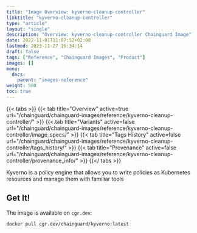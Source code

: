 ```yaml
---
title: "Image Overview: kyverno-cleanup-controller"
linktitle: "kyverno-cleanup-controller"
type: "article"
layout: "single"
description: "Overview: kyverno-cleanup-controller Chainguard Image"
date: 2022-11-01T11:07:52+02:00
lastmod: 2023-11-27 16:34:14
draft: false
tags: ["Reference", "Chainguard Images", "Product"]
images: []
menu: 
  docs: 
    parent: "images-reference"
weight: 500
toc: true
---
```


{{< tabs >}}
{{< tab title="Overview" active=true url="/chainguard/chainguard-images/reference/kyverno-cleanup-controller/" >}}
{{< tab title="Variants" active=false url="/chainguard/chainguard-images/reference/kyverno-cleanup-controller/image_specs/" >}}
{{< tab title="Tags History" active=false url="/chainguard/chainguard-images/reference/kyverno-cleanup-controller/tags_history/" >}}
{{< tab title="Provenance" active=false url="/chainguard/chainguard-images/reference/kyverno-cleanup-controller/provenance_info/" >}}
{{</ tabs >}}



<!--overview:start-->
Kyverno is a policy engine that allows you to write policies as Kubernetes resources and manage them with familiar tools
<!--overview:end-->

<!--getting:start-->
## Get It!
The image is available on `cgr.dev`:

```
docker pull cgr.dev/chainguard/kyverno:latest
```
<!--getting:end-->

<!--body:start-->
<!--body:end-->

